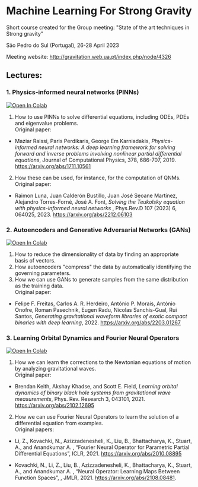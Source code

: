 # Machine Learning For Strong Gravity

Short course created for the Group meeting: "State of the art techniques in Strong gravity"

Sāo Pedro do Sul (Portugal), 26-28 April 2023

Meeting website: http://gravitation.web.ua.pt/index.php/node/4326

## Lectures:

### 1. Physics-informed neural networks (PINNs)
<a href="https://colab.research.google.com/github/raimonluna/MachineLearningForStrongGravity/blob/main/Lecture1_Physics_Informed_Neural_Networks.ipynb">
  <img src="https://colab.research.google.com/assets/colab-badge.svg" alt="Open In Colab"/>
</a>

1. How to use PINNs to solve differential equations, including ODEs, PDEs and eigenvalue problems.<br>Original paper:<br>

 - Maziar Raissi, Paris Perdikaris, George Em Karniadakis, <i>Physics-informed neural networks: A deep learning framework for solving forward and inverse problems involving nonlinear partial differential equations</i>, Journal of Computational Physics, 378, 686-707, 2019. https://arxiv.org/abs/1711.10561
 
2. How these can be used, for instance, for the computation of QNMs.<br>Original paper:<br>

 - Raimon Luna, Juan Calderón Bustillo, Juan José Seoane Martínez, Alejandro Torres-Forné, José A. Font, <i>Solving the Teukolsky equation with physics-informed neural networks
</i>, Phys.Rev.D 107 (2023) 6, 064025, 2023. https://arxiv.org/abs/2212.06103

### 2. Autoencoders and Generative Adversarial Networks (GANs)
<a href="https://colab.research.google.com/github/raimonluna/MachineLearningForStrongGravity/blob/main/Lecture2_Autoencoders_and_Generative_Adversarial_Networks.ipynb">
  <img src="https://colab.research.google.com/assets/colab-badge.svg" alt="Open In Colab"/>
</a>

1. How to reduce the dimensionality of data by finding an appropriate basis of vectors.
2. How autoencoders "compress" the data by automatically identifying the governing parameters.
3. How we can use GANs to generate samples from the same distribution as the training data.<br>Original paper:<br>

 - Felipe F. Freitas, Carlos A. R. Herdeiro, António P. Morais, António Onofre, Roman Pasechnik, Eugen Radu, Nicolas Sanchis-Gual, Rui Santos, <i>Generating gravitational waveform libraries of exotic compact binaries with deep learning</i>, 2022. https://arxiv.org/abs/2203.01267

### 3. Learning Orbital Dynamics and Fourier Neural Operators
<a href="https://colab.research.google.com/github/raimonluna/MachineLearningForStrongGravity/blob/main/Lecture3_Learning_Orbital_Dynamics_and_Fourier_Neural_Operators.ipynb">
  <img src="https://colab.research.google.com/assets/colab-badge.svg" alt="Open In Colab"/>
</a>

1. How we can learn the corrections to the Newtonian equations of motion by analyzing gravitational waves.<br>
  Original paper:<br>
  
 - Brendan Keith, Akshay Khadse, and Scott E. Field, <i>Learning orbital dynamics of binary black hole systems from gravitational wave measurements</i>, Phys. Rev. Research 3, 043101, 2021. https://arxiv.org/abs/2102.12695
 
 
2. How we can use Fourier Neural Operators to learn the solution of a differential equation from examples.<br>
  Original papers:<br>
  
 - Li, Z., Kovachki, N., Azizzadenesheli, K., Liu, B., Bhattacharya, K., Stuart, A., and Anandkumar A. , “Fourier Neural Operator for Parametric Partial Differential Equations”, ICLR, 2021. https://arxiv.org/abs/2010.08895
  
 - Kovachki, N., Li, Z., Liu, B., Azizzadenesheli, K., Bhattacharya, K., Stuart, A., and Anandkumar A. , “Neural Operator: Learning Maps Between Function Spaces”, , JMLR, 2021. https://arxiv.org/abs/2108.08481.

